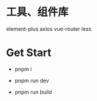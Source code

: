 # 工具、组件库

element-plus axios vue-router less

# Get Start

* pnpm i

* pnpm run dev

* pnpm run build
